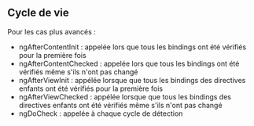 ## Cycle de vie

Pour les cas plus avancés :
* ngAfterContentInit : appelée lors que tous les bindings ont été vérifiés pour la première fois
* ngAfterContentChecked  : appelée lors que tous les bindings ont été vérifiés même s'ils n'ont pas changé
* ngAfterViewInit : appélée lorsque que tous les bindings des directives enfants ont été vérifiés pour la première fois
* ngAfterViewChecked : appélée lorsque que tous les bindings des directives enfants ont été vérifiés même s'ils n'ont pas changé
* ngDoCheck : appelée à chaque cycle de détection


